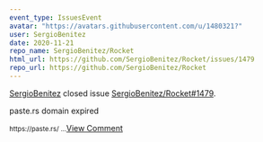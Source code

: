 ```yaml
---
event_type: IssuesEvent
avatar: "https://avatars.githubusercontent.com/u/1480321?"
user: SergioBenitez
date: 2020-11-21
repo_name: SergioBenitez/Rocket
html_url: https://github.com/SergioBenitez/Rocket/issues/1479
repo_url: https://github.com/SergioBenitez/Rocket
---
```


<a href='https://github.com/SergioBenitez' target='_blank'>SergioBenitez</a> closed issue <a href='https://github.com/SergioBenitez/Rocket/issues/1479' target='_blank'>SergioBenitez/Rocket#1479</a>.

<p>paste.rs domain expired</p><small>https://paste.rs/...</small><a href='https://github.com/SergioBenitez/Rocket/issues/1479' target='_blank'>View Comment</a>